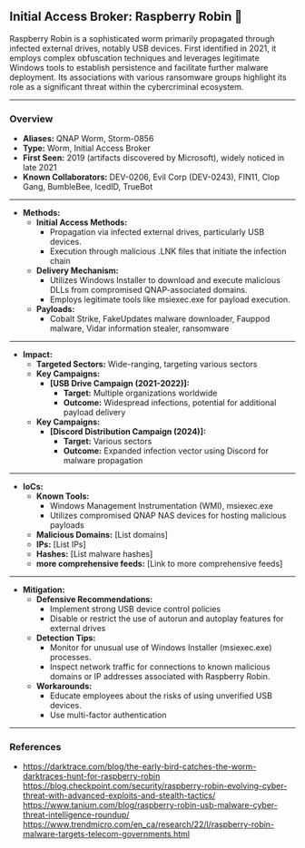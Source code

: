 ## Initial Access Broker: Raspberry Robin 🍓
Raspberry Robin is a sophisticated worm primarily propagated through infected external drives, notably USB devices. First identified in 2021, it employs complex obfuscation techniques and leverages legitimate Windows tools to establish persistence and facilitate further malware deployment. Its associations with various ransomware groups highlight its role as a significant threat within the cybercriminal ecosystem. 


---
### Overview
- **Aliases:** QNAP Worm, Storm-0856
- **Type:** Worm, Initial Access Broker
- **First Seen:** 2019 (artifacts discovered by Microsoft), widely noticed in late 2021
- **Known Collaborators:** DEV-0206, Evil Corp (DEV-0243), FIN11, Clop Gang, BumbleBee, IcedID, TrueBot
---
- **Methods:**
  - **Initial Access Methods:** 
    - Propagation via infected external drives, particularly USB devices. 
    - Execution through malicious .LNK files that initiate the infection chain
  - **Delivery Mechanism:**
    - Utilizes Windows Installer to download and execute malicious DLLs from compromised QNAP-associated domains. 
    - Employs legitimate tools like msiexec.exe for payload execution.
  - **Payloads:**
    - Cobalt Strike, FakeUpdates malware downloader, Fauppod malware, Vidar information stealer, ransomware

---
- **Impact:**
  - **Targeted Sectors:** Wide-ranging, targeting various sectors
  - **Key Campaigns:**
    - **[USB Drive Campaign (2021-2022)]:**
      - **Target:** Multiple organizations worldwide
      - **Outcome:** Widespread infections, potential for additional payload delivery
  - **Key Campaigns:**
    - **[Discord Distribution Campaign (2024)]:**
      - **Target:** Various sectors
      - **Outcome:** Expanded infection vector using Discord for malware propagation
     

---
- **IoCs:**
  - **Known Tools:**
    - Windows Management Instrumentation (WMI), msiexec.exe
    - Utilizes compromised QNAP NAS devices for hosting malicious payloads
  - **Malicious Domains:** [List domains]
  - **IPs:** [List IPs]
  - **Hashes:** [List malware hashes]
  - **more comprehensive feeds:** [Link to more comprehensive feeds]

---
- **Mitigation:**
  - **Defensive Recommendations:** 
    - Implement strong USB device control policies
    - Disable or restrict the use of autorun and autoplay features for external drives
  - **Detection Tips:**
    - Monitor for unusual use of Windows Installer (msiexec.exe) processes.
    - Inspect network traffic for connections to known malicious domains or IP addresses associated with Raspberry Robin.
  - **Workarounds:**
    - Educate employees about the risks of using unverified USB devices.
    - Use multi-factor authentication

---
### References
- https://darktrace.com/blog/the-early-bird-catches-the-worm-darktraces-hunt-for-raspberry-robin
https://blog.checkpoint.com/security/raspberry-robin-evolving-cyber-threat-with-advanced-exploits-and-stealth-tactics/
https://www.tanium.com/blog/raspberry-robin-usb-malware-cyber-threat-intelligence-roundup/
https://www.trendmicro.com/en_ca/research/22/l/raspberry-robin-malware-targets-telecom-governments.html
